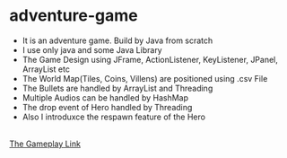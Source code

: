 # adventure-game
<ul>
  <li>It is an adventure game. Build by Java from scratch</li>
  <li>I use only java and some Java Library</li>
  <li>The Game Design using JFrame, ActionListener, KeyListener, JPanel, ArrayList etc</li>
  <li>The World Map(Tiles, Coins, Villens) are positioned using .csv File</li>
  <li>The Bullets are handled by ArrayList and Threading</li>
  <li>Multiple Audios can be handled by HashMap</li>
  <li>The drop event of Hero handled by Threading</li>
  <li>Also I introduxce the respawn feature of the Hero</li>
</ul>
<br>
<a href="https://youtu.be/_kVNpkfXRQg">The Gameplay Link</a>
